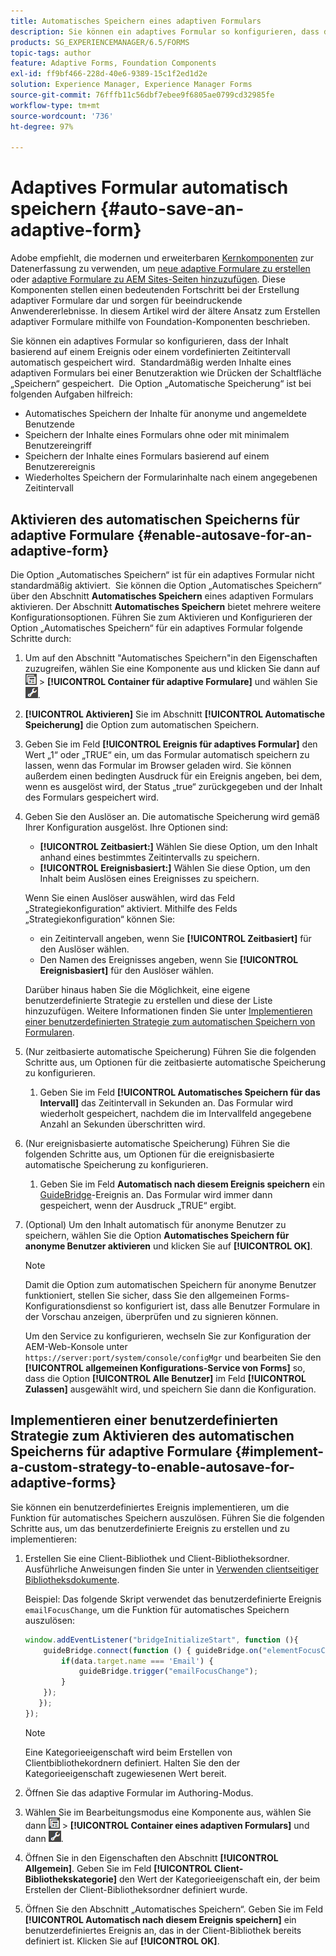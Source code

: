 ```yaml
---
title: Automatisches Speichern eines adaptiven Formulars
description: Sie können ein adaptives Formular so konfigurieren, dass der Inhalt basierend auf einem Ereignis oder einem vordefinierten Zeitintervall automatisch gespeichert wird.
products: SG_EXPERIENCEMANAGER/6.5/FORMS
topic-tags: author
feature: Adaptive Forms, Foundation Components
exl-id: ff9bf466-228d-40e6-9389-15c1f2ed1d2e
solution: Experience Manager, Experience Manager Forms
source-git-commit: 76fffb11c56dbf7ebee9f6805ae0799cd32985fe
workflow-type: tm+mt
source-wordcount: '736'
ht-degree: 97%

---
```


# Adaptives Formular automatisch speichern {#auto-save-an-adaptive-form}

<span class="preview"> Adobe empfiehlt, die modernen und erweiterbaren [Kernkomponenten](https://experienceleague.adobe.com/docs/experience-manager-core-components/using/adaptive-forms/introduction.html?lang=de) zur Datenerfassung zu verwenden, um [neue adaptive Formulare zu erstellen](/help/forms/using/create-an-adaptive-form-core-components.md) oder [adaptive Formulare zu AEM Sites-Seiten hinzuzufügen](/help/forms/using/create-or-add-an-adaptive-form-to-aem-sites-page.md). Diese Komponenten stellen einen bedeutenden Fortschritt bei der Erstellung adaptiver Formulare dar und sorgen für beeindruckende Anwendererlebnisse. In diesem Artikel wird der ältere Ansatz zum Erstellen adaptiver Formulare mithilfe von Foundation-Komponenten beschrieben. </span>

Sie können ein adaptives Formular so konfigurieren, dass der Inhalt basierend auf einem Ereignis oder einem vordefinierten Zeitintervall automatisch gespeichert wird.  Standardmäßig werden Inhalte eines adaptiven Formulars bei einer Benutzeraktion wie Drücken der Schaltfläche „Speichern“ gespeichert.  Die Option „Automatische Speicherung“ ist bei folgenden Aufgaben hilfreich:

* Automatisches Speichern der Inhalte für anonyme und angemeldete Benutzende
* Speichern der Inhalte eines Formulars ohne oder mit minimalem Benutzereingriff
* Speichern der Inhalte eines Formulars basierend auf einem Benutzerereignis
* Wiederholtes Speichern der Formularinhalte nach einem angegebenen Zeitintervall

## Aktivieren des automatischen Speicherns für adaptive Formulare {#enable-autosave-for-an-adaptive-form}

Die Option „Automatisches Speichern“ ist für ein adaptives Formular nicht standardmäßig aktiviert.  Sie können die Option „Automatisches Speichern“ über den Abschnitt **Automatisches Speichern** eines adaptiven Formulars aktivieren. Der Abschnitt **Automatisches Speichern** bietet mehrere weitere Konfigurationsoptionen. Führen Sie zum Aktivieren und Konfigurieren der Option „Automatisches Speichern“ für ein adaptives Formular folgende Schritte durch: 

1. Um auf den Abschnitt &quot;Automatisches Speichern&quot;in den Eigenschaften zuzugreifen, wählen Sie eine Komponente aus und klicken Sie dann auf ![Feldebene](assets/field-level.png) > **[!UICONTROL Container für adaptive Formulare]** und wählen Sie ![cmppr](assets/cmppr.png).
1. **[!UICONTROL Aktivieren]** Sie im Abschnitt **[!UICONTROL Automatische Speicherung]** die Option zum automatischen Speichern.
1. Geben Sie im Feld **[!UICONTROL Ereignis für adaptives Formular]** den Wert „1“ oder „TRUE“ ein, um das Formular automatisch speichern zu lassen, wenn das Formular im Browser geladen wird. Sie können außerdem einen bedingten Ausdruck für ein Ereignis angeben, bei dem, wenn es ausgelöst wird, der Status „true“ zurückgegeben und der Inhalt des Formulars gespeichert wird.
1. Geben Sie den Auslöser an. Die automatische Speicherung wird gemäß Ihrer Konfiguration ausgelöst. Ihre Optionen sind:

   * **[!UICONTROL Zeitbasiert:]** Wählen Sie diese Option, um den Inhalt anhand eines bestimmtes Zeitintervalls zu speichern.
   * **[!UICONTROL Ereignisbasiert:]** Wählen Sie diese Option, um den Inhalt beim Auslösen eines Ereignisses zu speichern.

   Wenn Sie einen Auslöser auswählen, wird das Feld „Strategiekonfiguration“ aktiviert. Mithilfe des Felds „Strategiekonfiguration“ können Sie:

   * ein Zeitintervall angeben, wenn Sie **[!UICONTROL Zeitbasiert]** für den Auslöser wählen.
   * Den Namen des Ereignisses angeben, wenn Sie **[!UICONTROL Ereignisbasiert]** für den Auslöser wählen.

   Darüber hinaus haben Sie die Möglichkeit, eine eigene benutzerdefinierte Strategie zu erstellen und diese der Liste hinzuzufügen. Weitere Informationen finden Sie unter [Implementieren einer benutzerdefinierten Strategie zum automatischen Speichern von Formularen](/help/forms/using/auto-save-an-adaptive-form.md#p-implement-a-custom-strategy-to-enable-autosave-for-adaptive-forms-p).

1. (Nur zeitbasierte automatische Speicherung) Führen Sie die folgenden Schritte aus, um Optionen für die zeitbasierte automatische Speicherung zu konfigurieren.

   1. Geben Sie im Feld **[!UICONTROL Automatisches Speichern für das Intervall]** das Zeitintervall in Sekunden an. Das Formular wird wiederholt gespeichert, nachdem die im Intervallfeld angegebene Anzahl an Sekunden überschritten wird.

1. (Nur ereignisbasierte automatische Speicherung) Führen Sie die folgenden Schritte aus, um Optionen für die ereignisbasierte automatische Speicherung zu konfigurieren.

   1. Geben Sie im Feld **Automatisch nach diesem Ereignis speichern** ein [GuideBridge](https://helpx.adobe.com/de/aem-forms/6/javascript-api/GuideBridge.html)-Ereignis an. Das Formular wird immer dann gespeichert, wenn der Ausdruck „TRUE“ ergibt.

1. (Optional) Um den Inhalt automatisch für anonyme Benutzer zu speichern, wählen Sie die Option **Automatisches Speichern für anonyme Benutzer aktivieren** und klicken Sie auf **[!UICONTROL OK]**.

   >[!NOTE]
   >
   >Damit die Option zum automatischen Speichern für anonyme Benutzer funktioniert, stellen Sie sicher, dass Sie den allgemeinen Forms-Konfigurationsdienst so konfiguriert ist, dass alle Benutzer Formulare in der Vorschau anzeigen, überprüfen und zu signieren können.
   >
   >Um den Service zu konfigurieren, wechseln Sie zur Konfiguration der AEM-Web-Konsole unter `https://server:port/system/console/configMgr` und bearbeiten Sie den **[!UICONTROL allgemeinen Konfigurations-Service von Forms]** so, dass die Option **[!UICONTROL Alle Benutzer]** im Feld **[!UICONTROL Zulassen]** ausgewählt wird, und speichern Sie dann die Konfiguration.

## Implementieren einer benutzerdefinierten Strategie zum Aktivieren des automatischen Speicherns für adaptive Formulare {#implement-a-custom-strategy-to-enable-autosave-for-adaptive-forms}

Sie können ein benutzerdefiniertes Ereignis implementieren, um die Funktion für automatisches Speichern auszulösen. Führen Sie die folgenden Schritte aus, um das benutzerdefinierte Ereignis zu erstellen und zu implementieren:

1. Erstellen Sie eine Client-Bibliothek und Client-Bibliotheksordner. Ausführliche Anweisungen finden Sie unter in [Verwenden clientseitiger Bibliotheksdokumente](/help/sites-developing/clientlibs.md). 

   Beispiel: Das folgende Skript verwendet das benutzerdefinierte Ereignis `emailFocusChange`, um die Funktion für automatisches Speichern auszulösen:

   ```javascript
   window.addEventListener("bridgeInitializeStart", function (){
       guideBridge.connect(function () { guideBridge.on("elementFocusChanged", function (event,data) {
           if(data.target.name === 'Email') {
               guideBridge.trigger("emailFocusChange");
           }
       });
      });
   });
   ```

   >[!NOTE]
   >
   >Eine Kategorieeigenschaft wird beim Erstellen von Clientbibliothekordnern definiert. Halten Sie den der Kategorieeigenschaft zugewiesenen Wert bereit.

1. Öffnen Sie das adaptive Formular im Authoring-Modus.

1. Wählen Sie im Bearbeitungsmodus eine Komponente aus, wählen Sie dann ![field-leve](assets/field-level.png) > **[!UICONTROL Container eines adaptiven Formulars]** und dann ![cmppr](assets/cmppr.png).
1. Öffnen Sie in den Eigenschaften den Abschnitt **[!UICONTROL Allgemein]**. Geben Sie im Feld **[!UICONTROL Client-Bibliothekskategorie]** den Wert der Kategorieeigenschaft ein, der beim Erstellen der Client-Bibliotheksordner definiert wurde.
1. Öffnen Sie den Abschnitt „Automatisches Speichern“. Geben Sie im Feld **[!UICONTROL Automatisch nach diesem Ereignis speichern]** ein benutzerdefiniertes Ereignis an, das in der Client-Bibliothek bereits definiert ist. Klicken Sie auf **[!UICONTROL OK]**.

